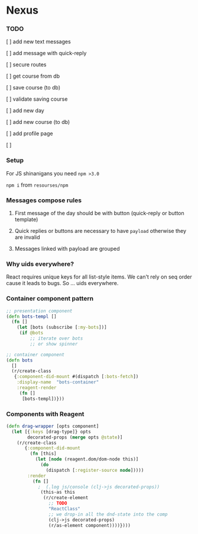 # Nexus

### TODO

[ ] add new text messages

[ ] add message with quick-reply

[ ] secure routes

[ ] get course from db

[ ] save course (to db)

[ ] validate saving course

[ ] add new day

[ ] add new course (to db)

[ ] add profile page

[ ]


### Setup

For JS shinanigans you need `npm >3.0`

`npm i` from `resourses/npm`

### Messages compose rules

1. First message of the day should be with button (quick-reply or button template)

2. Quick replies or buttons are necessary to have `payload` otherwise they are invalid

3. Messages linked with payload are grouped

### Why uids everywhere?

React requires unique keys for all list-style items. We can't rely on seq order cause it leads to bugs. So ... uids everywhere.

### Container component pattern

```clojure
;; presentation component
(defn bots-templ []
  (fn []
    (let [bots (subscribe [:my-bots])]
     (if @bots
         ;; iterate over bots
         ;; or show spinner

;; container component
(defn bots
  []
  (r/create-class
   {:component-did-mount #(dispatch [:bots-fetch])
    :display-name  "bots-container"
    :reagent-render
     (fn []
      [bots-templ])}))
```

### Components with Reagent

```clojure
(defn drag-wrapper [opts component]
  (let [{:keys [drag-type]} opts
        decorated-props (merge opts @state)]
    (r/create-class
       {:component-did-mount
         (fn [this]
           (let [node (reagent.dom/dom-node this)]
             (do
               (dispatch [:register-source node]))))
        :render
          (fn []
            ;  (.log js/console (clj->js decorated-props))
             (this-as this
              (r/create-element
                ;; TODO
                "ReactClass"
                ;; we drop-in all the dnd-state into the comp
                (clj->js decorated-props)
                (r/as-element component))))})))
```

